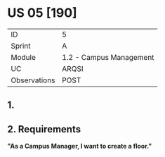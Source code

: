# US 05 [190]

|              |                         |
| ------------ | ----------------------- |
| ID           | 5                       |
| Sprint       | A                       |
| Module       | 1.2 - Campus Management |
| UC           | ARQSI                   |
| Observations | POST                    |

## 1.

## 2. Requirements

**"As a Campus Manager, I want to create a floor."**
